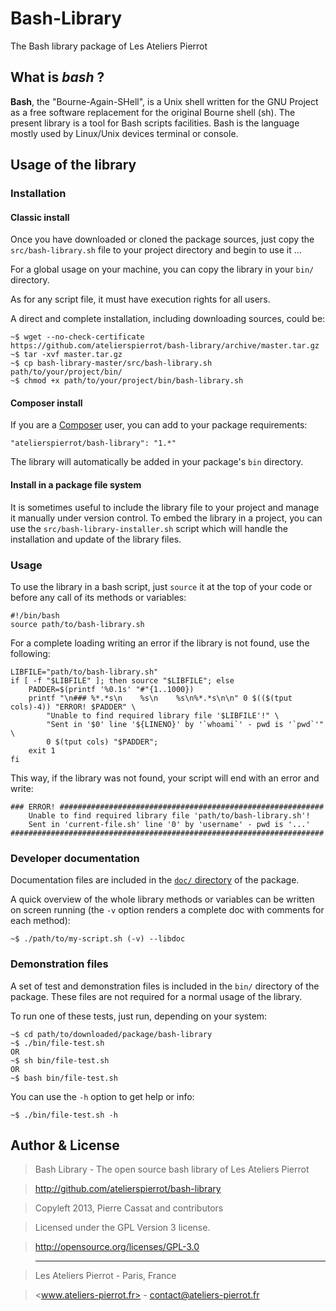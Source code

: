 Bash-Library
============

The Bash library package of Les Ateliers Pierrot


## What is *bash* ?

**Bash**, the "Bourne-Again-SHell", is a Unix shell written for the GNU Project as a free
software replacement for the original Bourne shell (sh). The present library is a tool for
Bash scripts facilities. Bash is the language mostly used by Linux/Unix devices terminal or
console.


## Usage of the library

### Installation

#### Classic install

Once you have downloaded or cloned the package sources, just copy the `src/bash-library.sh`
file to your project directory and begin to use it ...

For a global usage on your machine, you can copy the library in your `bin/` directory.

As for any script file, it must have execution rights for all users.

A direct and complete installation, including downloading sources, could be:

    ~$ wget --no-check-certificate https://github.com/atelierspierrot/bash-library/archive/master.tar.gz
    ~$ tar -xvf master.tar.gz
    ~$ cp bash-library-master/src/bash-library.sh path/to/your/project/bin/
    ~$ chmod +x path/to/your/project/bin/bash-library.sh

#### Composer install

If you are a [Composer](http://getcomposer.org/) user, you can add to your package requirements:

    "atelierspierrot/bash-library": "1.*"

The library will automatically be added in your package's `bin` directory.

#### Install in a package file system

It is sometimes useful to include the library file to your project and manage it manually
under version control. To embed the library in a project, you can use the `src/bash-library-installer.sh`
script which will handle the installation and update of the library files.

### Usage

To use the library in a bash script, just `source` it at the top of your code or before any
call of its methods or variables:

    #!/bin/bash
    source path/to/bash-library.sh

For a complete loading writing an error if the library is not found, use the following:

    LIBFILE="path/to/bash-library.sh"
    if [ -f "$LIBFILE" ]; then source "$LIBFILE"; else
        PADDER=$(printf '%0.1s' "#"{1..1000})
        printf "\n### %*.*s\n    %s\n    %s\n%*.*s\n\n" 0 $(($(tput cols)-4)) "ERROR! $PADDER" \
            "Unable to find required library file '$LIBFILE'!" \
            "Sent in '$0' line '${LINENO}' by '`whoami`' - pwd is '`pwd`'" \
            0 $(tput cols) "$PADDER";
        exit 1
    fi

This way, if the library was not found, your script will end with an error and write:

    ### ERROR! ###########################################################
        Unable to find required library file 'path/to/bash-library.sh'!
        Sent in 'current-file.sh' line '0' by 'username' - pwd is '...'
    ######################################################################

### Developer documentation

Documentation files are included in the [`doc/` directory](doc) of the package.

A quick overview of the whole library methods or variables can be written on screen running
(the `-v` option renders a complete doc with comments for each method):

    ~$ ./path/to/my-script.sh (-v) --libdoc


### Demonstration files

A set of test and demonstration files is included in the `bin/` directory of the package.
These files are not required for a normal usage of the library.

To run one of these tests, just run, depending on your system:

    ~$ cd path/to/downloaded/package/bash-library
    ~$ ./bin/file-test.sh
    OR
    ~$ sh bin/file-test.sh
    OR
    ~$ bash bin/file-test.sh

You can use the `-h` option to get help or info:

    ~$ ./bin/file-test.sh -h


## Author & License

>    Bash Library - The open source bash library of Les Ateliers Pierrot

>    http://github.com/atelierspierrot/bash-library

>    Copyleft 2013, Pierre Cassat and contributors

>    Licensed under the GPL Version 3 license.

>    http://opensource.org/licenses/GPL-3.0

>    ----

>    Les Ateliers Pierrot - Paris, France

>    <www.ateliers-pierrot.fr> - <contact@ateliers-pierrot.fr>
